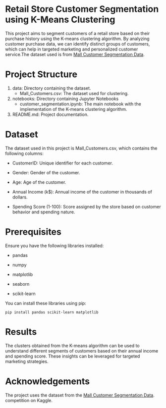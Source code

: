 # Retail Store Customer Segmentation using K-Means Clustering
This project aims to segment customers of a retail store based on their purchase history using the K-means clustering algorithm. By analyzing customer purchase data, we can identify distinct groups of customers, which can help in targeted marketing and personalized customer service.The dataset used is from [Mall Customer Segmentation Data](https://www.kaggle.com/datasets/vjchoudhary7/customer-segmentation-tutorial-in-python).

# Project Structure
1. data: Directory containing the dataset.
   - Mall_Customers.csv: The dataset used for clustering.
2. notebooks: Directory containing Jupyter Notebooks
   - customer_segmentation.ipynb: The main notebook with the implementation of the K-means clustering algorithm.
3. README.md: Project documentation.

# Dataset
The dataset used in this project is Mall_Customers.csv, which contains the following columns:

- CustomerID: Unique identifier for each customer.
+ Gender: Gender of the customer.
* Age: Age of the customer.
- Annual Income (k$): Annual income of the customer in thousands of dollars.
+ Spending Score (1-100): Score assigned by the store based on customer behavior and spending nature.

# Prerequisites
Ensure you have the following libraries installed:

- pandas
+ numpy
* matplotlib
- seaborn
+ scikit-learn
  
You can install these libraries using pip:
```
pip install pandas scikit-learn matplotlib
```

# Results
The clusters obtained from the K-means algorithm can be used to understand different segments of customers based on their annual income and spending score. These insights can be leveraged for targeted marketing strategies.

# Acknowledgements
The project uses the dataset from the [Mall Customer Segmentation Data](https://www.kaggle.com/datasets/vjchoudhary7/customer-segmentation-tutorial-in-python). competition on Kaggle.
